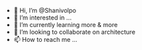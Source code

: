 - 👋 Hi, I’m @Shanivolpo
- 👀 I’m interested in ...
- 🌱 I’m currently learning more & more
- 💞️ I’m looking to collaborate on architecture
- 📫 How to reach me ...

<!---
Shanivolpo/Shanivolpo is a ✨ special ✨ repository because its `README.md` (this file) appears on your GitHub profile.
You can click the Preview link to take a look at your changes.
--->
